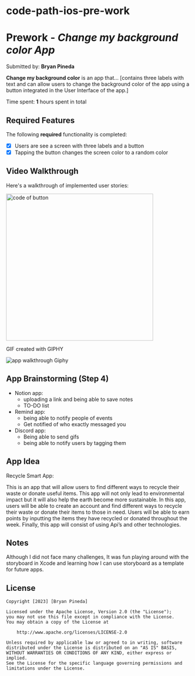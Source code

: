# code-path-ios-pre-work

# Prework - *Change my background color App*

Submitted by: **Bryan Pineda**

**Change my background color** is an app that... [contains three labels with text and can allow users to change the background color of the app using a button integrated in the User Interface of the app.] 

Time spent: **1** hours spent in total

## Required Features

The following **required** functionality is completed:

- [x] Users are see a screen with three labels and a button
- [x] Tapping the button changes the screen color to a random color
 
## Video Walkthrough

Here's a walkthrough of implemented user stories:

<img width="400" alt="code of button" src="https://github.com/BryanPineda21/Codepath-ios-prework/assets/109675212/9a8383ee-f7aa-4e49-be74-0ca9496f101d">

<!-- Replace this with whatever GIF tool you used! -->
GIF created with GIPHY 

![app walkthrough Giphy](https://github.com/BryanPineda21/Codepath-ios-prework/assets/109675212/6aeb5062-1e2a-451e-9b78-916bee1f1eb9)
<!-- Recommended tools:
[Kap](https://getkap.co/) for macOS
[ScreenToGif](https://www.screentogif.com/) for Windows
[peek](https://github.com/phw/peek) for Linux. -->

## App Brainstorming (Step 4)

- Notion app:
   - uploading a link and being able to save notes
   - TO-DO list
- Remind app:
   - being able to notify people of events 
   - Get notified of who exactly messaged you
- Discord app:
   - Being able to send gifs
   - being able to notify users by tagging them
     
## App Idea

Recycle Smart App:

This is an app that will allow users to find different ways to recycle their waste or donate useful items. This app will not only lead to environmental impact but it will also help the earth become more sustainable. In this app, users will be able to create an account and find different ways to recycle their waste or donate their items to those in need. Users will be able to earn points by inputting the items they have recycled or donated throughout the week. Finally, this app will consist of using Api’s and other technologies. 

## Notes

Although I did not face many challenges, It was fun playing around with the storyboard in Xcode and learning how I can use storyboard as a template for future apps. 

## License

    Copyright [2023] [Bryan Pineda]

    Licensed under the Apache License, Version 2.0 (the "License");
    you may not use this file except in compliance with the License.
    You may obtain a copy of the License at

        http://www.apache.org/licenses/LICENSE-2.0

    Unless required by applicable law or agreed to in writing, software
    distributed under the License is distributed on an "AS IS" BASIS,
    WITHOUT WARRANTIES OR CONDITIONS OF ANY KIND, either express or implied.
    See the License for the specific language governing permissions and
    limitations under the License.

